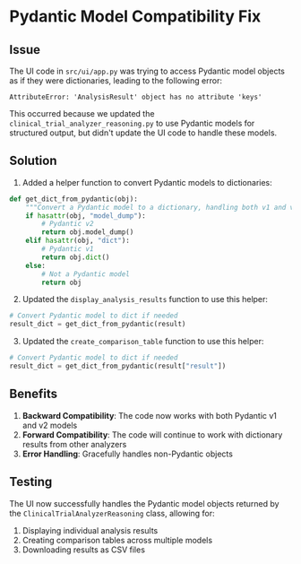 # Pydantic Model Compatibility Fix

## Issue

The UI code in `src/ui/app.py` was trying to access Pydantic model objects as if they were dictionaries, leading to the following error:

```
AttributeError: 'AnalysisResult' object has no attribute 'keys'
```

This occurred because we updated the `clinical_trial_analyzer_reasoning.py` to use Pydantic models for structured output, but didn't update the UI code to handle these models.

## Solution

1. Added a helper function to convert Pydantic models to dictionaries:

```python
def get_dict_from_pydantic(obj):
    """Convert a Pydantic model to a dictionary, handling both v1 and v2 versions"""
    if hasattr(obj, "model_dump"):
        # Pydantic v2
        return obj.model_dump()
    elif hasattr(obj, "dict"):
        # Pydantic v1
        return obj.dict()
    else:
        # Not a Pydantic model
        return obj
```

2. Updated the `display_analysis_results` function to use this helper:

```python
# Convert Pydantic model to dict if needed
result_dict = get_dict_from_pydantic(result)
```

3. Updated the `create_comparison_table` function to use this helper:

```python
# Convert Pydantic model to dict if needed
result_dict = get_dict_from_pydantic(result["result"])
```

## Benefits

1. **Backward Compatibility**: The code now works with both Pydantic v1 and v2 models
2. **Forward Compatibility**: The code will continue to work with dictionary results from other analyzers
3. **Error Handling**: Gracefully handles non-Pydantic objects

## Testing

The UI now successfully handles the Pydantic model objects returned by the `ClinicalTrialAnalyzerReasoning` class, allowing for:

1. Displaying individual analysis results
2. Creating comparison tables across multiple models
3. Downloading results as CSV files 